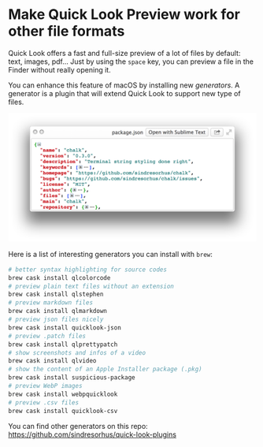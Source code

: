 # Make Quick Look Preview work for other file formats 

Quick Look offers a fast and full-size preview of a lot of files by default:
text, images, pdf... Just by using the `space` key, you can preview a file in
the Finder without really opening it.

You can enhance this feature of macOS by installing new _generators_. A
generator is a plugin that will extend Quick Look to support new type of files.

![](https://github.com/sindresorhus/quick-look-plugins/raw/master/screenshots/QuickLookJSON.png)

Here is a list of interesting generators you can install with `brew`:

```bash
# better syntax highlighting for source codes
brew cask install qlcolorcode
# preview plain text files without an extension
brew cask install qlstephen
# preview markdown files
brew cask install qlmarkdown
# preview json files nicely
brew cask install quicklook-json
# preview .patch files
brew cask install qlprettypatch
# show screenshots and infos of a video
brew cask install qlvideo
# show the content of an Apple Installer package (.pkg)
brew cask install suspicious-package
# preview WebP images
brew cask install webpquicklook
# preview .csv files
brew cask install quicklook-csv
```

You can find other generators on this repo:
https://github.com/sindresorhus/quick-look-plugins
